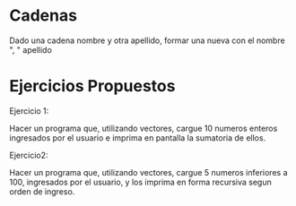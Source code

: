 # Cadenas

Dado una cadena nombre y otra apellido, formar una nueva con el nombre ", " apellido

# Ejercicios Propuestos

Ejercicio 1:

Hacer un programa que, utilizando vectores, cargue 10 numeros enteros ingresados por el usuario e imprima en pantalla la sumatoria de ellos.

Ejercicio2:

Hacer un programa que, utilizando vectores, cargue 5 numeros inferiores a 100, ingresados por el usuario, y los imprima en forma recursiva segun orden de ingreso.
